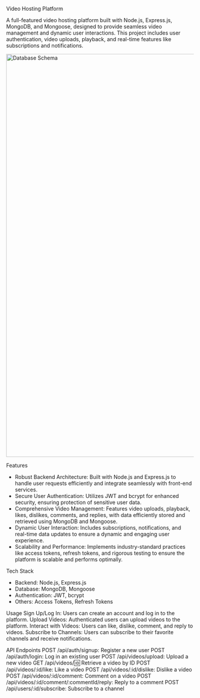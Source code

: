 Video Hosting Platform

A full-featured video hosting platform built with Node.js, Express.js, MongoDB, and Mongoose, designed to provide seamless video management and dynamic user interactions. This project includes user authentication, video uploads, playback, and real-time features like subscriptions and notifications.

<img width="1080" alt="Database Schema" src="https://github.com/user-attachments/assets/d52a00db-46a5-4de5-a26d-444938cb5648" />

Features
* Robust Backend Architecture: Built with Node.js and Express.js to handle user requests efficiently and integrate seamlessly with front-end services.
* Secure User Authentication: Utilizes JWT and bcrypt for enhanced security, ensuring protection of sensitive user data.
* Comprehensive Video Management: Features video uploads, playback, likes, dislikes, comments, and replies, with data efficiently stored and retrieved using MongoDB and Mongoose.
* Dynamic User Interaction: Includes subscriptions, notifications, and real-time data updates to ensure a dynamic and engaging user experience.
* Scalability and Performance: Implements industry-standard practices like access tokens, refresh tokens, and rigorous testing to ensure the platform is scalable and performs optimally.

Tech Stack
* Backend: Node.js, Express.js
* Database: MongoDB, Mongoose
* Authentication: JWT, bcrypt
* Others: Access Tokens, Refresh Tokens

Usage
Sign Up/Log In: Users can create an account and log in to the platform.
Upload Videos: Authenticated users can upload videos to the platform.
Interact with Videos: Users can like, dislike, comment, and reply to videos.
Subscribe to Channels: Users can subscribe to their favorite channels and receive notifications.


API Endpoints
POST /api/auth/signup: Register a new user
POST /api/auth/login: Log in an existing user
POST /api/videos/upload: Upload a new video
GET /api/videos/:id: Retrieve a video by ID
POST /api/videos/:id/like: Like a video
POST /api/videos/:id/dislike: Dislike a video
POST /api/videos/:id/comment: Comment on a video
POST /api/videos/:id/comment/:commentId/reply: Reply to a comment
POST /api/users/:id/subscribe: Subscribe to a channel

